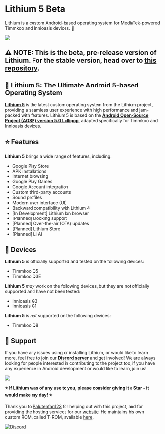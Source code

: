 # Lithium 5 Beta
Lithium is a custom Android-based operating system for MediaTek-powered Timmkoo and Innioasis devices. 📱

[<img src="https://github.com/user-attachments/assets/7fe76dd2-d329-420f-a809-7424960cf766">](https://discord.gg/3zbfaTNN7V)

## ⚠️ NOTE: This is the beta, pre-release version of Lithium. For the stable version, head over to **[this repository](https://github.com/NoahDomingues/Lithium)**.

## 🧪 Lithium 5: The Ultimate Android 5-based Operating System

**[Lithium 5](https://lithium.timmkoo.de)** is the latest custom operating system from the Lithium project, providing a seamless user experience with high performance and jam-packed with features. Lithium 5 is based on the **[Android Open-Source Project (AOSP) version 5.0 Lollipop](https://developer.android.com/about/versions/lollipop)**, adapted specifically for Timmkoo and Innioasis devices.

## ⭐ Features

**Lithium 5** brings a wide range of features, including:

- Google Play Store
- APK installations
- Internet browsing
- Google Play Games
- Google Account integration
- Custom third-party accounts
- Sound profiles
- Modern user interface (UI)
- Backward compatibility with Lithium 4
- [In Development] Lithium Ion browser
- [Planned] Docking support
- [Planned] Over-the-air (OTA) updates
- [Planned] Lithium Store
- [Planned] Li AI

## 📱 Devices

**Lithium 5** is officially supported and tested on the following devices:

- Timmkoo Q5
- Timmkoo Q3E
  
**Lithium 5** *may* work on the following devices, but they are not officially supported and have not been tested:

- Innioasis G3
- Innioasis G1
  
**Lithium 5** is *not* supported on the following devices:

- Timmkoo Q8

## 🤝 Support

If you have any issues using or installing Lithium, or would like to learn more, feel free to join our **[Discord server](https://discord.gg/3zbfaTNN7V)** and get involved! We are always looking for people interested in contributing to the project too, if you have any experience in Android development or would like to learn, join us!

[<img src="https://github.com/user-attachments/assets/f61046f5-1dc5-4b0c-87f8-4a94d6cbac96">](https://discord.gg/3zbfaTNN7V)

**⭐ If Lithium was of any use to you, please consider giving it a Star - it would make my day! ⭐**

Thank you to [Palutenfan123](https://github.com/timmkoo) for helping out with this project, and for providing the hosting services for our [website](https://lithium.timmkoo.de). He maintains his own custom ROM, called T-ROM, available [here](https://timmkoo.de).

[![Discord](https://img.shields.io/badge/Discord-%235865F2.svg?style=for-the-badge&logo=discord&logoColor=white)](https://discord.gg/3zbfaTNN7V)
